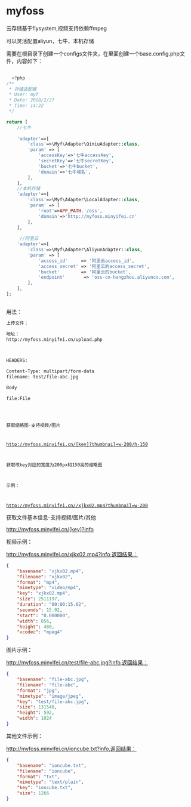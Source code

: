 # myfoss
云存储基于flysystem,视频支持依赖ffmpeg

可以灵活配置aliyun，七牛、本机存储

需要在根目录下创建一个configs文件夹，在里面创建一个base.config.php文件，内容如下：

``` php 
  
  <?php
/**
 * 存储适配器
 * User: myf
 * Date: 2018/2/27
 * Time: 14:22
 */

return [
    //七牛
    
    'adapter'=>[
        'class'=>\Myf\Adapter\QiniuAdapter::class,
        'param' => [
            'accessKey'=>'七牛accessKey',
            'secretKey'=>'七牛secretKey',
            'bucket'=>'七牛bucket',
            'domain'=>'七牛域名',
        ],
    ],
    //本机存储
    'adapter'=>[
        'class'=>\Myf\Adapter\LocalAdapter::class,
        'param' => [
            'root'=>APP_PATH.'/oss',
            'domain'=>'http://myfoss.minyifei.cn'
        ],
    ],
   
     //阿里云
    'adapter'=>[
        'class'=>\Myf\Adapter\AliyunAdapter::class,
        'param' => [
            'access_id'     => '阿里云access_id',
            'access_secret' => '阿里云的access_secret',
            'bucket'        => '阿里云的bucket',
            'endpoint'       => 'oss-cn-hangzhou.aliyuncs.com',
        ],
    ],
];
  
 ```
 
 用法：
 
 ``` txt 
 上传文件：
 
 地址：
 http://myfoss.minyifei.cn/upload.php
 
 
 
 HEADERS:

 Content-Type: multipart/form-data
 filename: test/file-abc.jpg
 
 Body
 
 file:File 
  ```

<code>

获取缩略图-支持视频/图片

http://myfoss.minyifei.cn/[key]?thumbnail=w-200/h-150

获取改key对应的宽度为200px和150高的缩略图

示例：

http://myfoss.minyifei.cn//xjkx02.mp4?thumbnail=w-200
</code>



获取文件基本信息-支持视频/图片/其他

http://myfoss.minyifei.cn/[key]?info

视频示例：

http://myfoss.minyifei.cn/xjkx02.mp4?info,返回结果：

``` json 
{
    "basename": "xjkx02.mp4",
    "filename": "xjkx02",
    "format": "mp4",
    "mimetype": "video/mp4",
    "key": "xjkx02.mp4",
    "size": 2511197,
    "duration": "00:00:15.02",
    "seconds": 15.02,
    "start": "0.000000",
    "width": 856,
    "height": 480,
    "vcodec": "mpeg4"
}  

```

图片示例：

http://myfoss.minyifei.cn/test/file-abc.jpg?info,返回结果：

``` json 
{
    "basename": "file-abc.jpg",
    "filename": "file-abc",
    "format": "jpg",
    "mimetype": "image/jpeg",
    "key": "test/file-abc.jpg",
    "size": 131548,
    "height": 592,
    "width": 1024
} 

```


其他文件示例：

http://myfoss.minyifei.cn/ioncube.txt?info,返回结果：

``` json 
{
    "basename": "ioncube.txt",
    "filename": "ioncube",
    "format": "txt",
    "mimetype": "text/plain",
    "key": "ioncube.txt",
    "size": 1266
}

```